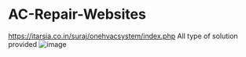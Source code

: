 # AC-Repair-Websites
https://itarsia.co.in/suraj/onehvacsystem/index.php
All type of solution provided
![image](https://github.com/user-attachments/assets/4407159b-5d57-4737-999d-c9da98b7430f)
